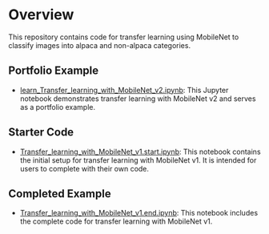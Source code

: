 # Overview

This repository contains code for transfer learning using MobileNet to classify images into alpaca and non-alpaca categories.

## Portfolio Example

- [learn_Transfer_learning_with_MobileNet_v2.ipynb](https://github.com/umermjd11/DLC4M2A2/blob/main/learn_Transfer_learning_with_MobileNet_v2.ipynb): This Jupyter notebook demonstrates transfer learning with MobileNet v2 and serves as a portfolio example.

## Starter Code

- [Transfer_learning_with_MobileNet_v1.start.ipynb](https://github.com/umermjd11/DLC4M2A2/blob/main/Transfer_learning_with_MobileNet_v1.start.ipynb): This notebook contains the initial setup for transfer learning with MobileNet v1. It is intended for users to complete with their own code.

## Completed Example

- [Transfer_learning_with_MobileNet_v1.end.ipynb](https://github.com/umermjd11/DLC4M2A2/blob/main/Transfer_learning_with_MobileNet_v1.end.ipynb): This notebook includes the complete code for transfer learning with MobileNet v1.
